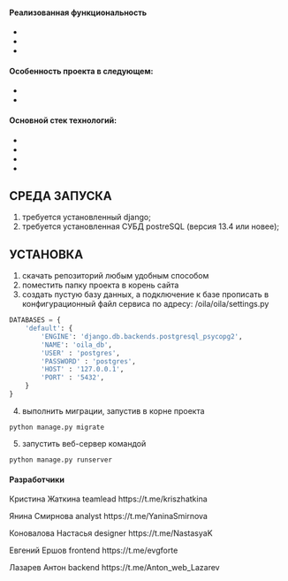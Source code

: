 <h4>Реализованная функциональность</h4>
<ul>
    <li></li>
    <li></li>
    <li></li>
</ul> 
<h4>Особенность проекта в следующем:</h4>
<ul>
 <li></li>
 <li></li>
 </ul>
<h4>Основной стек технологий:</h4>
<ul>
    <li></li>
	<li></li>
	<li></li>
	<li></li>
</ul>



СРЕДА ЗАПУСКА
------------
1) требуется установленный django;
3) требуется установленная СУБД postreSQL (версия 13.4 или новее);

УСТАНОВКА
------------
1) скачать репозиторий любым удобным способом
2) поместить папку проекта в корень сайта
3) создать пустую базу данных, а подключение к базе прописать в конфигурационный файл сервиса по адресу: /oila/oila/settings.py
```python
DATABASES = {
    'default': {
        'ENGINE': 'django.db.backends.postgresql_psycopg2',
        'NAME': 'oila_db',
        'USER' : 'postgres',
        'PASSWORD' : 'postgres',
        'HOST' : '127.0.0.1',
        'PORT' : '5432',
    }
}
```
4) выполнить миграции, запустив в корне проекта
```
python manage.py migrate
```

5) запустить веб-сервер командой
```
python manage.py runserver
```
 



<h4>Разработчики</h4>

<P>Кристина Жаткина teamlead https://t.me/kriszhatkina</P>
<P>Янина Смирнова analyst https://t.me/YaninaSmirnova</P>
<P>Коновалова Настасья designer  https://t.me/NastasyaK</P>
<P>Евгений Ершов frontend https://t.me/evgforte</P>
<P>Лазарев Антон backend https://t.me/Anton_web_Lazarev</P>
